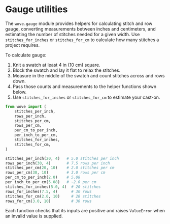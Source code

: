 # Gauge utilities

The `wove.gauge` module provides helpers for calculating stitch and row gauge,
converting measurements between inches and centimeters, and estimating the
number of stitches needed for a given width. Use `stitches_for_inches` or
`stitches_for_cm` to calculate how many stitches a project requires.

To calculate gauge:

1. Knit a swatch at least 4 in (10 cm) square.
2. Block the swatch and lay it flat to relax the stitches.
3. Measure in the middle of the swatch and count stitches across and rows down.
4. Pass those counts and measurements to the helper functions shown below.
5. Use `stitches_for_inches` or `stitches_for_cm` to estimate your cast-on.

```python
from wove import (
    stitches_per_inch,
    rows_per_inch,
    stitches_per_cm,
    rows_per_cm,
    per_cm_to_per_inch,
    per_inch_to_per_cm,
    stitches_for_inches,
    stitches_for_cm,
)

stitches_per_inch(20, 4)   # 5.0 stitches per inch
rows_per_inch(30, 4)       # 7.5 rows per inch
stitches_per_cm(20, 10)    # 2.0 stitches per cm
rows_per_cm(30, 10)        # 3.0 rows per cm
per_cm_to_per_inch(2.0)    # 5.08
per_inch_to_per_cm(5.08)   # ~2.0 per cm
stitches_for_inches(5.0, 4)  # 20 stitches
rows_for_inches(7.5, 4)      # 30 rows
stitches_for_cm(2.0, 10)     # 20 stitches
rows_for_cm(3.0, 10)         # 30 rows
```

Each function checks that its inputs are positive and raises `ValueError`
when an invalid value is supplied.

